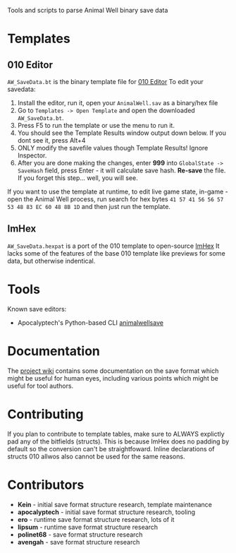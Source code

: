 Tools and scripts to parse Animal Well binary save  data

# Templates

## 010 Editor
`AW_SaveData.bt` is the binary template file for [010 Editor](https://www.sweetscape.com/010editor/)
To edit your savedata:
 1. Install the editor, run it, open your `AnimalWell.sav` as a binary/hex file
 2. Go to `Templates -> Open Template` and open the downloaded `AW_SaveData.bt`.
 3. Press F5 to run the template or use the menu to run it.
 4. You should see the Template Results window output down below. If you dont see it, press Alt+4
 5. ONLY modify the savefile values though Template Results! Ignore Inspector.
 6. After you are done making the changes, enter **999**  into `GlobalState -> SaveHash` field, press Enter - it will calculate save hash. **Re-save** the file. If you forget this step... well, you will see.

 If you want to use the template at runtime, to edit live game state, in-game - open the Animal Well process, run search for hex bytes `41 57 41 56 56 57 53 48 83 EC 60 48 8B 1D` and then just run the template.


## ImHex
`AW_SaveData.hexpat` is a port of the 010 template to open-source [ImHex](https://imhex.werwolv.net/)
It lacks some of the features of the base 010 template like previews for some data, but otherwise indentical.


# Tools
Known save editors:

- Apocalyptech's Python-based CLI [animalwellsave](https://github.com/apocalyptech/animalwellsave/)


# Documentation
The [project wiki](https://github.com/Kein/awsgtools/wiki) contains some documentation
on the save format which might be useful for human eyes, including various points
which might be useful for tool authors.


# Contributing
If you plan to contribute to template tables, make sure to ALWAYS explictly pad any of the bitfields (structs). This is because ImHex does no padding by default so the conversion can't be straightfoward. Inline declarations of structs 010 allwos also cannot be used for the same reasons.


# Contributors
* **Kein** - initial save format structure research, template maintenance  
* **apocalyptech** - initial save format structure research, tooling  
* **ero** - runtime save format structure research, lots of it  
* **lipsum** - runtime save format structure research
* **polinet68** - save format structure research
* **avengah** - save format structure research
